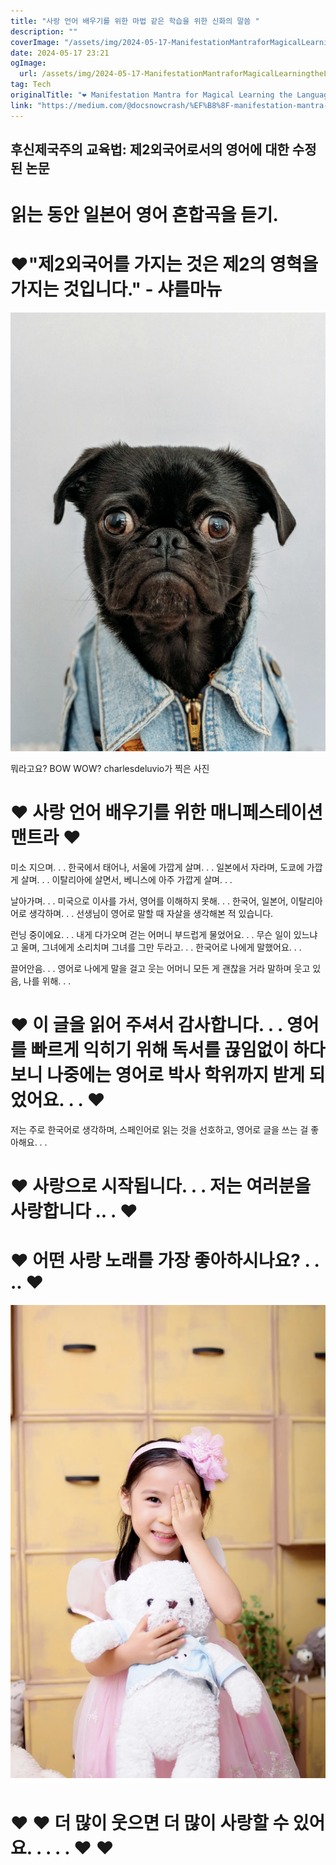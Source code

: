 ```yaml
---
title: "사랑 언어 배우기를 위한 마법 같은 학습을 위한 신화의 말씀 "
description: ""
coverImage: "/assets/img/2024-05-17-ManifestationMantraforMagicalLearningtheLanguageofLove_0.png"
date: 2024-05-17 23:21
ogImage: 
  url: /assets/img/2024-05-17-ManifestationMantraforMagicalLearningtheLanguageofLove_0.png
tag: Tech
originalTitle: "❤️ Manifestation Mantra for Magical Learning the Language of Love 사랑 ❤️"
link: "https://medium.com/@docsnowcrash/%EF%B8%8F-manifestation-mantra-for-magical-learning-the-language-of-love-%EC%82%AC%EB%9E%91-%EF%B8%8F-ce082ef0b04d"
---
```



## 후신제국주의 교육법: 제2외국어로서의 영어에 대한 수정된 논문

# 읽는 동안 일본어 영어 혼합곡을 듣기.

# ❤️"제2외국어를 가지는 것은 제2의 영혁을 가지는 것입니다." - 샤를마뉴

![이미지](/assets/img/2024-05-17-ManifestationMantraforMagicalLearningtheLanguageofLove_0.png)

<div class="content-ad"></div>

뭐라고요? BOW WOW? charlesdeluvio가 찍은 사진

# ❤️ 사랑 언어 배우기를 위한 매니페스테이션 맨트라 ❤️

미소 지으며. . .
한국에서 태어나, 서울에 가깝게 살며. . .
일본에서 자라며, 도쿄에 가깝게 살며. . .
이탈리아에 살면서, 베니스에 아주 가깝게 살며. . .

날아가며. . .
미국으로 이사를 가서, 영어를 이해하지 못해. . .
한국어, 일본어, 이탈리아어로 생각하며. . .
선생님이 영어로 말할 때 자살을 생각해본 적 있습니다.

<div class="content-ad"></div>

런닝 중이에요. . .
내게 다가오며 걷는 어머니
부드럽게 물었어요. . . 무슨 일이 있느냐고
울며, 그녀에게 소리치며 그녀를 그만 두라고. . .
한국어로
나에게 말했어요. . .

끌어안음. . .
영어로
나에게 말을 걸고 웃는 어머니
모든 게 괜찮을 거라 말하며 웃고 있음,
나를 위해. . .

# ❤️ 이 글을 읽어 주셔서 감사합니다. . . 영어를 빠르게 익히기 위해 독서를 끊임없이 하다보니 나중에는 영어로 박사 학위까지 받게 되었어요. . . ❤️

저는 주로 한국어로 생각하며, 스페인어로 읽는 것을 선호하고, 영어로 글을 쓰는 걸 좋아해요. . .

<div class="content-ad"></div>

# ❤️ 사랑으로 시작됩니다. . . 저는 여러분을 사랑합니다 .. . ❤️

# ❤️ 어떤 사랑 노래를 가장 좋아하시나요? . . .. ❤️

![이미지](/assets/img/2024-05-17-ManifestationMantraforMagicalLearningtheLanguageofLove_1.png)

# ❤️ ❤️ 더 많이 웃으면 더 많이 사랑할 수 있어요. . . . . ❤️ ❤️